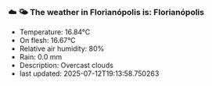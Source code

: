 ### ☁️ 🌤️  The weather in Florianópolis is: Florianópolis

- Temperature: 16.84°C
- On flesh: 16.67°C
- Relative air humidity: 80%
- Rain: 0.0 mm
- Description: Overcast clouds
- last updated: 2025-07-12T19:13:58.750263
